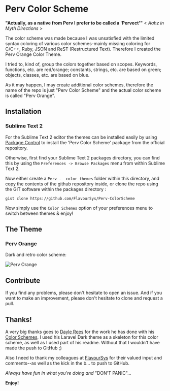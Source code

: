 # Perv Color Scheme

**"Actually, as a native from Perv I prefer to be called a 'Pervect'"**  < *Aahz in Myth Directions* >


The color scheme was made because I was unsatisfied with the limited syntax coloring of various color schemes-mainly missing coloring for C/C++, Ruby, JSON and ReST (Restructured Text).  Therefore I created the Perv Orange Color Theme.

I tried to, kind of, group the colors together based on scopes.  Keywords, functions, etc. are red/orange; constants, strings, etc. are based on green; objects, classes, etc. are based on blue.

As it may happen, I may create additional color schemes, therefore the name of the repo is just "Perv Color Scheme" and the actual color scheme is called "Perv Orange".


## Installation

### Sublime Text 2

For the Sublime Text 2 editor the themes can be installed easily by using [Package Control](http://wbond.net/sublime_packages/package_control) to install the 'Perv Color Scheme' package from the official repository.

Otherwise, first find your Sublime Text 2 packages directory, you can find this by using the `Preferences -> Browse Packages` menu from within Sublime Text 2.

Now either create a `Perv -  color themes` folder within this directory, and copy the contents of the github repository inside, or clone the repo using the GIT software within the packages directory :

	gist clone https://github.com/FlavourSys/Perv-ColorScheme

Now simply use the `Color Schemes` option of your preferences menu to switch between themes & enjoy!


## The Theme

### Perv Orange

Dark and retro color scheme:

![Perv Orange](https://raw.github.com/FlavourSys/Perv-ColorScheme/master/screenshots/perv-orange.png)


## Contribute

If you find any problems, please don't hesitate to open an issue.  And if you want to make an improvement, please don't hesitate to clone and request a pull.


## Thanks!

A very big thanks goes to [Dayle Rees](https://github.com/daylerees) for the work he has done with his [Color Schemes](https://github.com/daylerees/colour-schemes).  I used his Laravel Dark theme as a skeleton for this color scheme, as well as I used part of his readme.  Without that I wouldn't have made the push to GitHub ;)

Also I need to thank my colleagues at [FlavourSys](http://www.flavoursys.com) for their valued input and comments--as well as the kick in the b... to push to GitHub.

*Always have fun in what you're doing and* "DON'T PANIC"...

**Enjoy!**
